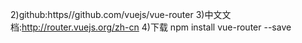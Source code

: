 2)github:https//github.com/vuejs/vue-router
3)中文文档:http://router.vuejs.org/zh-cn
4)下载 npm install vue-router --save
